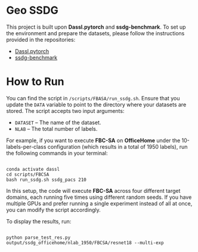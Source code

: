 # Geo SSDG
<p>This project is built upon <strong>Dassl.pytorch</strong> and <strong>ssdg-benchmark</strong>. To set up the environment and prepare the datasets, please follow the instructions provided in the repositories:</p>

<ul>
    <li><a href="https://github.com/KaiyangZhou/Dassl.pytorch">Dassl.pytorch</a></li>
    <li><a href="https://github.com/KaiyangZhou/ssdg-benchmark">ssdg-benchmark</a></li>
</ul>

<h1>How to Run</h1>

<p>You can find the script in <code>/scripts/FBASA/run_ssdg.sh</code>. Ensure that you update the <code>DATA</code> variable to point to the directory where your datasets are stored. The script accepts two input arguments:</p>

<ul>
    <li><code>DATASET</code> – The name of the dataset.</li>
    <li><code>NLAB</code> – The total number of labels.</li>
</ul>

<p>For example, if you want to execute <strong>FBC-SA</strong> on <strong>OfficeHome</strong> under the 10-labels-per-class configuration (which results in a total of 1950 labels), run the following commands in your terminal:</p>

<pre><code>
conda activate dassl
cd scripts/FBCSA
bash run_ssdg.sh ssdg_pacs 210
</code></pre>

<p>In this setup, the code will execute <strong>FBC-SA</strong> across four different target domains, each running five times using different random seeds. If you have multiple GPUs and prefer running a single experiment instead of all at once, you can modify the script accordingly.</p>

<p>To display the results, run:</p>

<pre><code>
python parse_test_res.py output/ssdg_officehome/nlab_1950/FBCSA/resnet18 --multi-exp
</code></pre>
